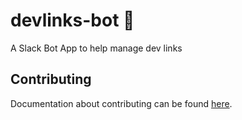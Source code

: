 # devlinks-bot 🤖

A Slack Bot App to help manage dev links

## Contributing

Documentation about contributing can be found [here](/docs/CONTRIBUTING.md).
